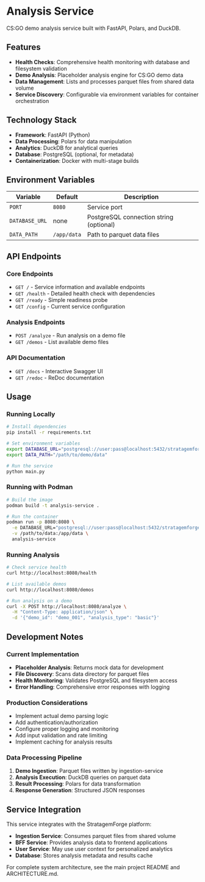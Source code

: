# Analysis Service

CS:GO demo analysis service built with FastAPI, Polars, and DuckDB.

## Features

- **Health Checks**: Comprehensive health monitoring with database and filesystem validation
- **Demo Analysis**: Placeholder analysis engine for CS:GO demo data
- **Data Management**: Lists and processes parquet files from shared data volume
- **Service Discovery**: Configurable via environment variables for container orchestration

## Technology Stack

- **Framework**: FastAPI (Python)
- **Data Processing**: Polars for data manipulation
- **Analytics**: DuckDB for analytical queries
- **Database**: PostgreSQL (optional, for metadata)
- **Containerization**: Docker with multi-stage builds

## Environment Variables

| Variable | Default | Description |
|----------|---------|-------------|
| `PORT` | `8080` | Service port |
| `DATABASE_URL` | none | PostgreSQL connection string (optional) |
| `DATA_PATH` | `/app/data` | Path to parquet data files |

## API Endpoints

### Core Endpoints
- `GET /` - Service information and available endpoints
- `GET /health` - Detailed health check with dependencies
- `GET /ready` - Simple readiness probe
- `GET /config` - Current service configuration

### Analysis Endpoints
- `POST /analyze` - Run analysis on a demo file
- `GET /demos` - List available demo files

### API Documentation
- `GET /docs` - Interactive Swagger UI
- `GET /redoc` - ReDoc documentation

## Usage

### Running Locally

```bash
# Install dependencies
pip install -r requirements.txt

# Set environment variables
export DATABASE_URL="postgresql://user:pass@localhost:5432/stratagemforge"
export DATA_PATH="/path/to/demo/data"

# Run the service
python main.py
```

### Running with Podman

```bash
# Build the image
podman build -t analysis-service .

# Run the container
podman run -p 8080:8080 \
  -e DATABASE_URL="postgresql://user:pass@localhost:5432/stratagemforge" \
  -v /path/to/data:/app/data \
  analysis-service
```

### Running Analysis

```bash
# Check service health
curl http://localhost:8080/health

# List available demos
curl http://localhost:8080/demos

# Run analysis on a demo
curl -X POST http://localhost:8080/analyze \
  -H "Content-Type: application/json" \
  -d '{"demo_id": "demo_001", "analysis_type": "basic"}'
```

## Development Notes

### Current Implementation
- **Placeholder Analysis**: Returns mock data for development
- **File Discovery**: Scans data directory for parquet files
- **Health Monitoring**: Validates PostgreSQL and filesystem access
- **Error Handling**: Comprehensive error responses with logging

### Production Considerations
- Implement actual demo parsing logic
- Add authentication/authorization
- Configure proper logging and monitoring
- Add input validation and rate limiting
- Implement caching for analysis results

### Data Processing Pipeline
1. **Demo Ingestion**: Parquet files written by ingestion-service
2. **Analysis Execution**: DuckDB queries on parquet data
3. **Result Processing**: Polars for data transformation
4. **Response Generation**: Structured JSON responses

## Service Integration

This service integrates with the StratagemForge platform:

- **Ingestion Service**: Consumes parquet files from shared volume
- **BFF Service**: Provides analysis data to frontend applications
- **User Service**: May use user context for personalized analytics
- **Database**: Stores analysis metadata and results cache

For complete system architecture, see the main project README and ARCHITECTURE.md.